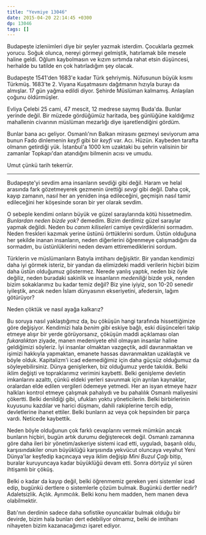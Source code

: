 ```yaml
---
title: "Yevmiye 13046"
date: 2015-04-20 22:14:45 +0300
dp: 13046
tags: []
---
```



Budapeşte izleniimleri diye bir şeyler yazmak isterdim. Çocuklarla
gezmek yorucu. Soğuk olunca, nereyi görmeyi gelmiştik, hatırlamak bile
mesele haline geldi. Oğlum kaybolmasın ve kızım sırtımda rahat etsin
düşüncesi, herhalde bu tatilde en çok hatırladığım şey olacak.

Budapeşte 1541'den 1683'e kadar Türk şehriymiş. Nüfusunun büyük kısmı
Türkmüş. 1683'te 2. Viyana Kuşatmasını dağıtmanın hızıyla burayı da
almışlar. 17 gün yağma edildi diyor. Şehirde Müslüman
kalmamış. Anlaşılan çoğunu öldürmüşler.

Evliya Çelebi 25 cami, 47 mescit, 12 medrese saymış Buda'da. Bunlar
yerinde değil. Bir müzede gördüğümüz haritada, beş günlüğüne
kaldığımız mahallenin civarının müslüman mezarlığı diye
işaretlendiğini gördüm.

Bunlar bana acı geliyor. Osmanlı'nın Balkan mirasını gezmeyi seviyorum
ama bunun Fado dinlemenin *keyfi* gibi bir *keyfi*
var. Acı. Hüzün. Kaybeden tarafta olmanın getirdiği yük. İstanbul'a
1000 km uzaktaki bu şehrin valisinin bir zamanlar Topkapı'dan
atandığını bilmenin acısı ve umudu.

Umut çünkü tarih tekerrür.

------

Budapeşte'yi sevdim ama insanların sevdiği gibi değil. Haram ve helal
arasında fark gözetmeyerek gezmenin ürettiği *sevgi* gibi değil. Daha
çok, kayıp zamanın, nasıl her an yeniden inşa edileceğini, geçmişin
nasıl tamir edileceğini her köşesinde soran bir yer olarak sevdim.

O sebeple kendimi onların büyük ve güzel saraylarında kötü
hissetmedim. *Bunlardan neden bizde yok?* demedim. Bizim derdimiz
güzel saraylar yapmak değildi. Neden bu *canım kiliseleri* camiye
çevirdiklerini sormadım. Neden freskleri kazımak yerine üstünü
örttüklerini sordum. Üstün olduğuna her şekilde inanan insanların,
neden diğerlerini öğrenmeye çalışmadığını da sormadım, bu
üstünlüklerini neden devam ettiremediklerini sordum.

Türklerin ve müslümanların Batıyla imtihanı değişiktir. Bir yandan
kendimizi daha iyi görmek isteriz, bir yandan da elimizdeki maddi
verilerin hiçbiri bizim daha üstün olduğumuz göstermez. Nerede yanlış
yaptık, neden biz öyle değiliz, neden buradaki sakinlik ve insanların
*medeniliği* bizde yok, nenden bizim sokaklarımız bu kadar temiz
değil? Biz yine iyiyiz, son 10-20 senedir iyileştik, ancak neden İslam
dünyasının ekseriyetini, afedersin, lağım götürüyor?

Neden çöktük ve nasıl ayağa kalkarız?

Bu soruya nasıl yaklaştığımız da, bu çöküşün hangi tarafında
hissettiğimize göre değişiyor. Kendimizi hala *benim gibi* eskiye
bağlı, eski düşünceleri takip etmeye alışır bir yerde görüyorsanız,
çöküşün maddi açıklaması olan *fukaralıktan* ziyade, manen medeniyete
ehil olmayan insanlar haline geldiğimizi söyleriz. İyi insanlar
olmaktan vazgeçtik, adil davranmaktan ve işimizi hakkıyla yapmaktan,
emanete hassas davranmaktan uzaklaştık ve böyle olduk. Kapitalizm'i
icad edemediğimiz için daha güçsüz olduğumuz da
söyleyebilirsiniz. Dünya genişlerken, biz olduğumuz yerde
takıldık. Belki iklim değişti ve topraklarımız verimini
kaybetti. Belki genişleme devletin imkanlarını azalttı, çünkü eldeki
yerleri savunmak için ayrılan kaynaklar, oralardan elde edilen
vergileri ödemeye yetmedi. Her an isyan etmeye hazır halkları kontrol
etmeye çalışmak pahalıydı ve bu pahalılık Osmanlı maliyesini
çökertti. Belki denildiği gibi, ufukları yoktu yöneticilerin. Belki
birbirlerinin kuyusunu kazdılar ve harici düşmanı, dahili rakiplerine
tercih edip, devletlerine ihanet ettiler. Belki bunların az veya çok
hepsinden bir parça vardı. Neticede kaybettik.

Neden böyle olduğunun çok farklı cevaplarını vermek mümkün ancak
bunların hiçbiri, bugün artık durumu değişterecek değil. Osmanlı
zamanına göre daha ileri bir yönetim/askeriye sistemi icad etti,
uyguladı, başarılı oldu, karşısındakiler onun büyüklüğü karşısında
yekvücut oluncaya veyahut Yeni Dünya'lar keşfedip kaçıncaya veya iklim
değişip *Mini Buzul Çağı* bitip, buralar kuruyuncaya kadar büyüklüğü
devam etti. Sonra dörtyüz yıl süren ihtişamlı bir çöküş.

Belki o kadar da kayıp değil, belki öğrenmemiz gereken yeni sistemler
icad edip, bugünkü dertlere o sistemlerle çözüm bulmak. Bugünkü
dertler nedir? Adaletsizlik. Açlık. Ayrımcılık. Belki konu hem madden,
hem manen deva olabilmektir.

Batı'nın derdinin sadece daha sofistike oyuncaklar bulmak olduğu bir
devirde, bizim hala bunları dert edebiliyor olmamız, belki de imtihanı
nihayeten bizim kazanacağımızı işaret ediyor.


